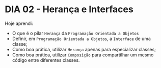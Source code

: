 # DIA 02 - Herança e Interfaces

Hoje aprendi:

- O que é o pilar `Herança` da `Programação Orientada a Objetos`
- Definir, em `Programação Orientada a Objetos`, a `Interface` de uma classe;
- Como boa prática, utilizar `Herança` apenas para especializar classes;
- Como boa prática, utilizar `Composição` para compartilhar um mesmo código entre diferentes classes.
